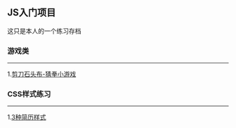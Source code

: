 ## JS入门项目

这只是本人的一个练习存档

### 游戏类
----------------------
1.[剪刀石头布-猜拳小游戏](https://woshigxf.github.io/MyGit/caiquan/game.html)

### CSS样式练习
----------------------
1.[3种简历样式](https://woshigxf.github.io/MyGit/resume/index.html)